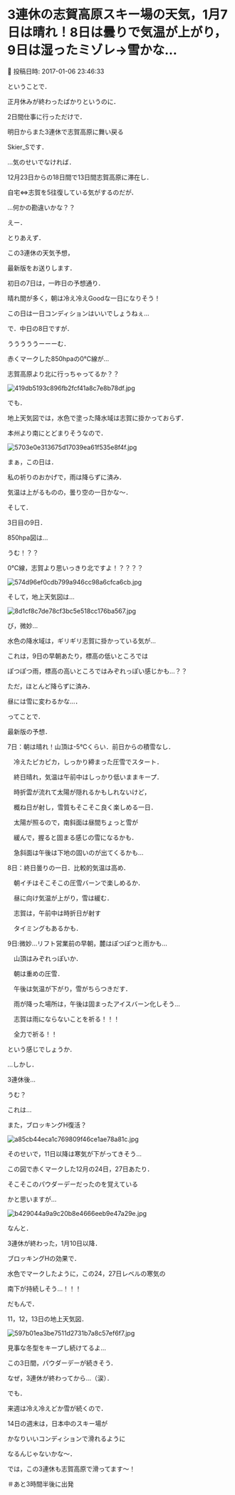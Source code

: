 # 3連休の志賀高原スキー場の天気，1月7日は晴れ！8日は曇りで気温が上がり，9日は湿ったミゾレ→雪かな…

📅 投稿日時: 2017-01-06 23:46:33

ということで．


正月休みが終わったばかりというのに．


2日間仕事に行っただけで．


明日からまた3連休で志賀高原に舞い戻る


Skier_Sです．





…気のせいでなければ．


12月23日からの18日間で13日間志賀高原に滞在し．


自宅⇔志賀を5往復している気がするのだが．


…何かの勘違いかな？？





えー．


とりあえず．


この3連休の天気予想，


最新版をお送りします．





初日の7日は，一昨日の予想通り．


晴れ間が多く，朝は冷え冷えGoodな一日になりそう！


この日は一日コンディションはいいでしょうねぇ…





で．中日の8日ですが．


うううううーーーむ．


赤くマークした850hpaの0℃線が…


志賀高原より北に行っちゃってるか？？




![419db5193c896fb2fcf41a8c7e8b78df.jpg](images/419db5193c896fb2fcf41a8c7e8b78df.jpg)




でも．


地上天気図では，水色で塗った降水域は志賀に掛かっておらず．


本州より南にとどまりそうなので．




![5703e0e313675d17039ea61f535e8f4f.jpg](images/5703e0e313675d17039ea61f535e8f4f.jpg)




まぁ，この日は．


私の祈りのおかげで，雨は降らずに済み．


気温は上がるものの，曇り空の一日かな～．





そして．


3日目の9日．


850hpa図は…


うむ！？？


0℃線，志賀より思いっきり北ですよ！？？？？




![574d96ef0cdb799a946cc98a6cfca6cb.jpg](images/574d96ef0cdb799a946cc98a6cfca6cb.jpg)




そして，地上天気図は…




![8d1cf8c7de78cf3bc5e518cc176ba567.jpg](images/8d1cf8c7de78cf3bc5e518cc176ba567.jpg)




び，微妙…


水色の降水域は，ギリギリ志賀に掛かっている気が…


これは，9日の早朝あたり，標高の低いところでは


ぽつぽつ雨，標高の高いところではみぞれっぽい感じかも…？？


ただ，ほとんど降らずに済み．


昼には雪に変わるかな…．





ってことで．


最新版の予想．





7日：朝は晴れ！山頂は-5℃くらい．前日からの積雪なし．


　冷えたピカピカ，しっかり締まった圧雪でスタート．


　終日晴れ，気温は午前中はしっかり低いままキープ．


　時折雲が流れて太陽が隠れるかもしれないけど，


　概ね日が射し，雪質もそこそこ良く楽しめる一日．


　太陽が照るので，南斜面は昼間ちょっと雪が


　緩んで，握ると固まる感じの雪になるかも．


　急斜面は午後は下地の固いのが出てくるかも…





8日：終日曇りの一日．比較的気温は高め．


　朝イチはそこそこの圧雪バーンで楽しめるか．


　昼に向け気温が上がり，雪は緩む．


　志賀は，午前中は時折日が射す


　タイミングもあるかも．





9日:微妙…リフト営業前の早朝，麓はぽつぽつと雨かも…


　山頂はみぞれっぽいか．


　朝は重めの圧雪．


　午後は気温が下がり，雪がちらつきだす．


　雨が降った場所は，午後は固まったアイスバーン化しそう…


　志賀は雨にならないことを祈る！！！


　全力で祈る！！





という感じでしょうか．





…しかし．


3連休後…


うむ？


これは…


また，ブロッキングH復活？




![a85cb44eca1c769809f46ce1ae78a81c.jpg](images/a85cb44eca1c769809f46ce1ae78a81c.jpg)




そのせいで，11日以降は寒気が下がってきそう…





この図で赤くマークした12月の24日，27日あたり．


そこそこのパウダーデーだったのを覚えている


かと思いますが…




![b429044a9a9c20b8e4666eeb9e47a29e.jpg](images/b429044a9a9c20b8e4666eeb9e47a29e.jpg)




なんと．


3連休が終わった，1月10日以降．


ブロッキングHの効果で．


水色でマークしたように，この24，27日レベルの寒気の


南下が持続しそう…！！！





だもんで．


11，12，13日の地上天気図．




![597b01ea3be7511d2731b7a8c57ef6f7.jpg](images/597b01ea3be7511d2731b7a8c57ef6f7.jpg)




見事な冬型をキープし続けてるよ…


この3日間，パウダーデーが続きそう．


なぜ，3連休が終わってから…（涙）．





でも．


来週は冷え冷えどか雪が続くので．


14日の週末は，日本中のスキー場が


かなりいいコンディションで滑れるように


なるんじゃないかな～．





では，この3連休も志賀高原で滑ってます～！


＃あと3時間半後に出発
